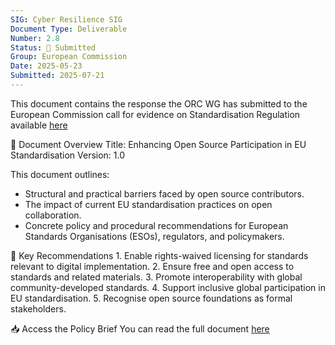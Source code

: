 ```yaml
---
SIG: Cyber Resilience SIG
Document Type: Deliverable
Number: 2.8
Status: 🚀 Submitted
Group: European Commission
Date: 2025-05-23
Submitted: 2025-07-21
---
```


This document contains the response the ORC WG has submitted to the European Commission call for evidence on Standardisation Regulation available [here](https://ec.europa.eu/info/law/better-regulation/have-your-say/initiatives/14511-Standardisation-Regulation-revision_en)

📄 Document Overview
Title: Enhancing Open Source Participation in EU Standardisation
Version: 1.0

This document outlines:
- Structural and practical barriers faced by open source contributors.
- The impact of current EU standardisation practices on open collaboration.
- Concrete policy and procedural recommendations for European Standards Organisations (ESOs), regulators, and policymakers.

📌 Key Recommendations
1\. Enable rights-waived licensing for standards relevant to digital implementation.
2\. Ensure free and open access to standards and related materials.
3\. Promote interoperability with global community-developed standards.
4\. Support inclusive global participation in EU standardisation.
5\. Recognise open source foundations as formal stakeholders.

📥 Access the Policy Brief
You can read the full document [here](deliverable-2-8.md)


